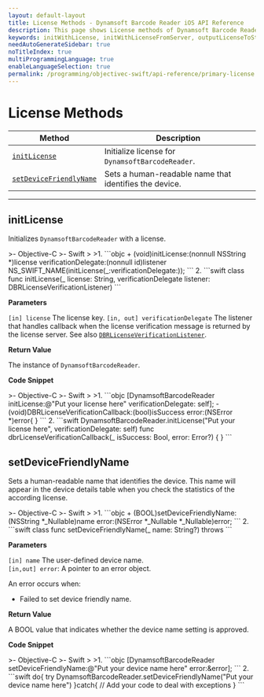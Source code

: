 ```yaml
---
layout: default-layout
title: License Methods - Dynamsoft Barcode Reader iOS API Reference
description: This page shows License methods of Dynamsoft Barcode Reader for iOS SDK.
keywords: initWithLicense, initWithLicenseFromServer, outputLicenseToString, license methods, api reference, objective-c, oc, swift
needAutoGenerateSidebar: true
noTitleIndex: true
multiProgrammingLanguage: true
enableLanguageSelection: true
permalink: /programming/objectivec-swift/api-reference/primary-license.html
---
```


# License Methods

  | Method               | Description |
  |----------------------|-------------|
  | [`initLicense`](#initlicense) | Initialize license for `DynamsoftBarcodeReader`. |
  | [`setDeviceFriendlyName`](#setdevicefriendlyname) | Sets a human-readable name that identifies the device. |
  
  ---

## initLicense

Initializes `DynamsoftBarcodeReader` with a license.

<div class="sample-code-prefix"></div>
>- Objective-C
>- Swift
>
>1. 
```objc
+ (void)initLicense:(nonnull NSString *)license verificationDelegate:(nonnull id<DBRLicenseVerificationListener>)listener 
NS_SWIFT_NAME(initLicense(_:verificationDelegate:));
```
2. 
```swift
class func initLicense(_ license: String, verificationDelegate listener: DBRLicenseVerificationListener)
```

**Parameters**

`[in] license` The license key.
`[in, out] verificationDelegate` The listener that handles callback when the license verification message is returned by the license server. See also [`DBRLicenseVerificationListener`](protocol-dbrlicenseverificationlistener.html).

**Return Value**

The instance of `DynamsoftBarcodeReader`.

**Code Snippet**

<div class="sample-code-prefix"></div>
>- Objective-C
>- Swift
>
>1. 
```objc
[DynamsoftBarcodeReader initLicense:@"Put your license here" verificationDelegate: self];
- (void)DBRLicenseVerificationCallback:(bool)isSuccess error:(NSError *)error{
}
```
2. 
```swift
DynamsoftBarcodeReader.initLicense("Put your license here", verificationDelegate: self)
func dbrLicenseVerificationCallback(_ isSuccess: Bool, error: Error?) {
}
```

## setDeviceFriendlyName

Sets a human-readable name that identifies the device. This name will appear in the device details table when you check the statistics of the according license.

<div class="sample-code-prefix"></div>
>- Objective-C
>- Swift
>
>1. 
```objc
+ (BOOL)setDeviceFriendlyName:(NSString *_Nullable)name error:(NSError *_Nullable *_Nullable)error;
```
2. 
```swift
class func setDeviceFriendlyName(_ name: String?) throws
```

**Parameters**

`[in] name` The user-defined device name.  
`[in,out] error`: A pointer to an error object.

An error occurs when:

- Failed to set device friendly name.

**Return Value**

A BOOL value that indicates whether the device name setting is approved.

**Code Snippet**

<div class="sample-code-prefix"></div>
>- Objective-C
>- Swift
>
>1. 
```objc
[DynamsoftBarcodeReader setDeviceFriendlyName:@"Put your device name here" error:&error];
```
2. 
```swift
do{
   try DynamsoftBarcodeReader.setDeviceFriendlyName("Put your device name here")
}catch{
   // Add your code to deal with exceptions
}
```
